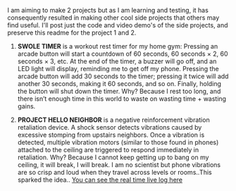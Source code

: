 I am aiming to make 2 projects but as I am learning and testing, it has consequently resulted in making other cool side projects that others may find useful. I'll post just the code and video demo's of the side projects, and preserve this readme for the project 1 and 2.

1. **SWOLE TIMER** is a workout rest timer for my home gym: Pressing an arcade button will start a countdown of 60 seconds, 60 seconds × 2, 60 seconds × 3, etc. At the end of the timer, a buzzer will go off, and an LED light will display, reminding me to get off my phone. Pressing the arcade button will add 30 seconds to the timer; pressing it twice will add another 30 seconds, making it 60 seconds, and so on. Finally, holding the button will shut down the timer.
Why? Because I rest too long, and there isn’t enough time in this world to waste on wasting time + wasting gains.

2. **PROJECT HELLO NEIGHBOR** is a negative reinforcement vibration retaliation device. A shock sensor detects vibrations caused by excessive stomping from upstairs neighbors. Once a vibration is detected, multiple vibration motors (similar to those found in phones) attached to the ceiling are triggered to respond immediately in retaliation.
Why? Because I cannot keep getting up to bang on my ceiling, it will break, I will break. I am no scientist but phone vibrations are so crisp and loud when they travel across levels or rooms..This sparked the idea..
[You can see the real time live log here](https://docs.google.com/spreadsheets/d/1qTxjW003-ZzxYN8ZpfJc8P-hANuI0XO44WPDo7638Z8/edit?usp=sharing)
